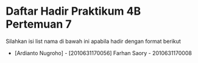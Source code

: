 # Daftar Hadir Praktikum 4B Pertemuan 7
Silahkan isi list nama di bawah ini apabila hadir dengan format berikut

- [Ardianto Nugroho] - [2010631170056]
Farhan Saory - 2010631170008
